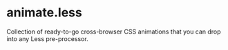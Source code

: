 animate.less
============

Collection of ready-to-go cross-browser CSS animations that you can drop into any Less pre-processor.
